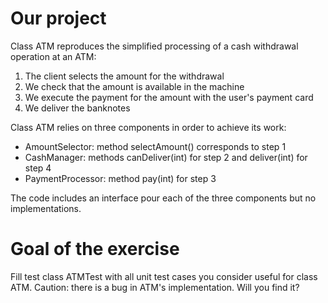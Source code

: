 # Our project
Class ATM reproduces the simplified processing of a cash withdrawal operation at an ATM:
1. The client selects the amount for the withdrawal
2. We check that the amount is available in the machine
3. We execute the payment for the amount with the user's payment card
4. We deliver the banknotes

Class ATM relies on three components in order to achieve its work:
* AmountSelector: method selectAmount() corresponds to step 1
* CashManager: methods canDeliver(int) for step 2 and deliver(int) for step 4
* PaymentProcessor: method pay(int) for step 3

The code includes an interface pour each of the three components but no implementations.

# Goal of the exercise
Fill test class ATMTest with all unit test cases you consider useful for class ATM.
Caution: there is a bug in ATM's implementation. Will you find it?